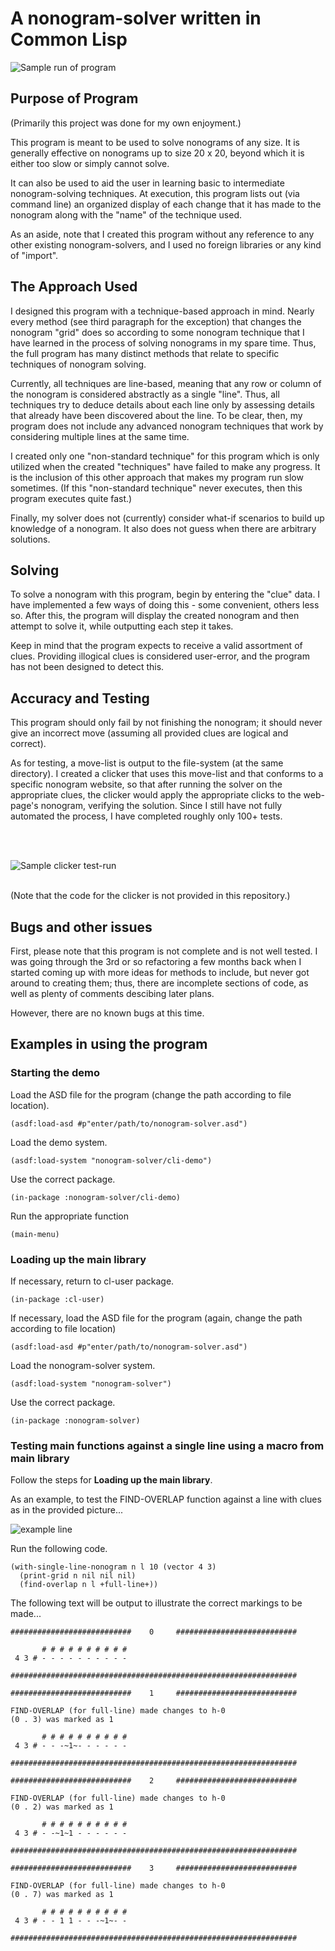 # A nonogram-solver written in Common Lisp

![Sample run of program](./images/nonogram-solver-sample-run.gif)

## Purpose of Program

(Primarily this project was done for my own enjoyment.)

This program is meant to be used to solve nonograms of any size. It is generally effective on nonograms up to size 20 x 20, beyond which it is either too slow or simply cannot solve.

It can also be used to aid the user in learning basic to intermediate nonogram-solving techniques. At execution, this program lists out (via command line) an organized display of each change that it has made to the nonogram along with the "name" of the technique used.

As an aside, note that I created this program without any reference to any other existing nonogram-solvers, and I used no foreign libraries or any kind of "import".

## The Approach Used

I designed this program with a technique-based approach in mind. Nearly every method (see third paragraph for the exception) that changes the nonogram "grid" does so according to some nonogram technique that I have learned in the process of solving nonograms in my spare time. Thus, the full program has many distinct methods that relate to specific techniques of nonogram solving.

Currently, all techniques are line-based, meaning that any row or column of the nonogram is considered abstractly as a single "line". Thus, all techniques try to deduce details about each line only by assessing details that already have been discovered about the line. To be clear, then, my program does not include any advanced nonogram techniques that work by considering multiple lines at the same time.

I created only one "non-standard technique" for this program which is only utilized when the created "techniques" have failed to make any progress. It is the inclusion of this other approach that makes my program run slow sometimes. (If this "non-standard technique" never executes, then this program executes quite fast.)

Finally, my solver does not (currently) consider what-if scenarios to build up knowledge of a nonogram. It also does not guess when there are arbitrary solutions.

## Solving

To solve a nonogram with this program, begin by entering the "clue" data. I have implemented a few ways of doing this - some convenient, others less so. After this, the program will display the created nonogram and then attempt to solve it, while outputting each step it takes.

Keep in mind that the program expects to receive a valid assortment of clues. Providing illogical clues is considered user-error, and the program has not been designed to detect this.

## Accuracy and Testing

This program should only fail by not finishing the nonogram; it should never give an incorrect move (assuming all provided clues are logical and correct).

As for testing, a move-list is output to the file-system (at the same directory). I created a clicker that uses this move-list and that conforms to a specific nonogram website, so that after running the solver on the appropriate clues, the clicker would apply the appropriate clicks to the web-page's nonogram, verifying the solution. Since I still have not fully automated the process, I have completed roughly only 100+ tests.

<br>
<br>

![Sample clicker test-run](./images/nonogram-solver-sample-test.gif)

<br>
(Note that the code for the clicker is not provided in this repository.)

## Bugs and other issues

First, please note that this program is not complete and is not well tested. I was going through the 3rd or so refactoring a few months back when I started coming up with more ideas for methods to include, but never got around to creating them; thus, there are incomplete sections of code, as well as plenty of comments descibing later plans.

However, there are no known bugs at this time.

## Examples in using the program

### Starting the demo

Load the ASD file for the program (change the path according to file location).
```common-lisp
(asdf:load-asd #p"enter/path/to/nonogram-solver.asd")
```

Load the demo system.
```common-lisp
(asdf:load-system "nonogram-solver/cli-demo")
```

Use the correct package.
```common-lisp
(in-package :nonogram-solver/cli-demo)
```

Run the appropriate function
```common-lisp
(main-menu)
```

### Loading up the main library

If necessary, return to cl-user package.
```common-lisp
(in-package :cl-user)
```

If necessary, load the ASD file for the program (again, change the path according to file location)
```common-lisp
(asdf:load-asd #p"enter/path/to/nonogram-solver.asd")
```

Load the nonogram-solver system.
```common-lisp
(asdf:load-system "nonogram-solver")
```

Use the correct package.
```common-lisp
(in-package :nonogram-solver)
```

### Testing main functions against a single line using a macro from main library

Follow the steps for **Loading up the main library**.

As an example, to test the FIND-OVERLAP function against a line with clues as in the provided picture...

![example line](./images/example-line.PNG)

Run the following code.
```common-lisp
(with-single-line-nonogram n l 10 (vector 4 3)
  (print-grid n nil nil nil)
  (find-overlap n l +full-line+))
```

The following text will be output to illustrate the correct markings to be made...
```text
###########################    0     ###########################

       # # # # # # # # # #
 4 3 # - - - - - - - - - -

################################################################

###########################    1     ###########################

FIND-OVERLAP (for full-line) made changes to h-0
(0 . 3) was marked as 1

       # # # # # # # # # #
 4 3 # - - -~1~- - - - - -

################################################################

###########################    2     ###########################

FIND-OVERLAP (for full-line) made changes to h-0
(0 . 2) was marked as 1

       # # # # # # # # # #
 4 3 # - -~1~1 - - - - - -

################################################################

###########################    3     ###########################

FIND-OVERLAP (for full-line) made changes to h-0
(0 . 7) was marked as 1

       # # # # # # # # # #
 4 3 # - - 1 1 - - -~1~- -

################################################################
```
